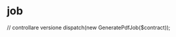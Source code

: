 # job

<!-- Contenuto migrato da _docs/job.txt -->

// controllare versione
dispatch(new GeneratePdfJob($contract));


